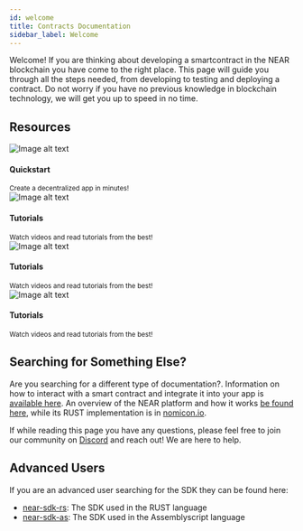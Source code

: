```yaml
---
id: welcome
title: Contracts Documentation
sidebar_label: Welcome
---
```


Welcome! If you are thinking about developing a smartcontract in the NEAR blockchain you have come to the right place. This page will guide you through all the steps needed, from developing to testing and deploying a contract. Do not worry if you have no previous knowledge in blockchain technology, we will get you up to speed in no time.

## Resources

<div class="container">
  <div class="row">
    <div class="col col--6">
      <div class="card">
        <div class="card__image">
          <img
            src="https://images.unsplash.com/photo-1506624183912-c602f4a21ca7?ixlib=rb-1.2.1&ixid=eyJhcHBfaWQiOjEyMDd9&auto=format&fit=crop&w=800&q=60"
            alt="Image alt text"
            title="Logo Title Text 1" />
        </div>
        <div class="card__body">
          <h4>Quickstart</h4>
          <small>
            Create a decentralized app in minutes!
          </small>
        </div>
      </div>
    </div>
    <div class="col col--6">
      <div class="card">
        <div class="card__image">
          <img
            src="https://images.unsplash.com/photo-1506624183912-c602f4a21ca7?ixlib=rb-1.2.1&ixid=eyJhcHBfaWQiOjEyMDd9&auto=format&fit=crop&w=800&q=60"
            alt="Image alt text"
            title="Logo Title Text 1" />
        </div>
        <div class="card__body">
          <h4>Tutorials</h4>
          <small>
            Watch videos and read tutorials from the best!
          </small>
        </div>
      </div>
    </div>
    <div class="col col--6">
      <div class="card">
        <div class="card__image">
          <img
            src="https://images.unsplash.com/photo-1506624183912-c602f4a21ca7?ixlib=rb-1.2.1&ixid=eyJhcHBfaWQiOjEyMDd9&auto=format&fit=crop&w=800&q=60"
            alt="Image alt text"
            title="Logo Title Text 1" />
        </div>
        <div class="card__body">
          <h4>Tutorials</h4>
          <small>
            Watch videos and read tutorials from the best!
          </small>
        </div>
      </div>
    </div>
    <div class="col col--6">
      <div class="card">
        <div class="card__image">
          <img
            src="https://images.unsplash.com/photo-1506624183912-c602f4a21ca7?ixlib=rb-1.2.1&ixid=eyJhcHBfaWQiOjEyMDd9&auto=format&fit=crop&w=800&q=60"
            alt="Image alt text"
            title="Logo Title Text 1" />
        </div>
        <div class="card__body">
          <h4>Tutorials</h4>
          <small>
            Watch videos and read tutorials from the best!
          </small>
        </div>
      </div>
    </div>
  </div>
</div>

## Searching for Something Else?

Are you searching for a different type of documentation?. Information on how to interact with a smart contract and integrate it into your app is [available here](broken). An overview of the NEAR platform and how it works [be found here](broken), while its RUST implementation is in [nomicon.io](nomicon.io).

If while reading this page you have any questions, please feel free to join our community on [Discord](http://near.chat/) and reach out! We are here to help.


## Advanced Users
If you are an advanced user searching for the SDK they can be found here:

- [near-sdk-rs](broken): The SDK used in the RUST language
- [near-sdk-as](broken): The SDK used in the Assemblyscript language